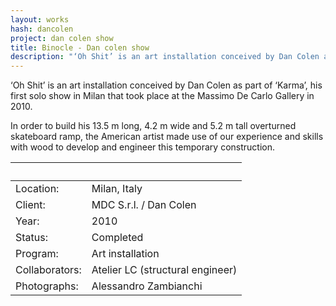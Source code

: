 ```yaml
---
layout: works
hash: dancolen
project: dan colen show
title: Binocle - Dan colen show
description: "‘Oh Shit’ is an art installation conceived by Dan Colen as part of ‘Karma’, his 1st solo show in Milan that took place at the Massimo De Carlo Gallery in 2010."
---
```


‘Oh Shit’ is an art installation conceived by Dan Colen as part of ‘Karma’, his first solo show in Milan that took place at the Massimo De Carlo Gallery in 2010.

In order to build his 13.5 m long, 4.2 m wide and 5.2 m tall overturned skateboard ramp, the American artist made use of our experience and skills with wood to develop and engineer this temporary construction.


|&nbsp;|&nbsp;|
|:-------------|:---------------------------------|
| Location:      | Milan, Italy                     |
| Client:        | MDC S.r.l. / Dan Colen           |
| Year:          | 2010                             |
| Status:        | Completed                        |
| Program:       | Art installation                 |
| Collaborators: | Atelier LC (structural engineer) |
| Photographs:   | Alessandro Zambianchi            |
